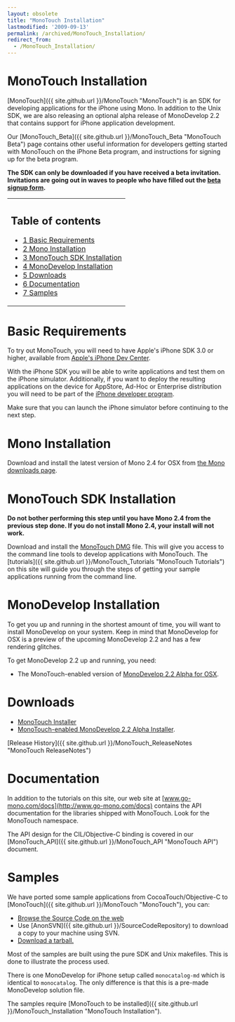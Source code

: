 ```yaml
---
layout: obsolete
title: "MonoTouch Installation"
lastmodified: '2009-09-13'
permalink: /archived/MonoTouch_Installation/
redirect_from:
  - /MonoTouch_Installation/
---
```


MonoTouch Installation
======================

[MonoTouch]({{ site.github.url }}/MonoTouch "MonoTouch") is an SDK for developing applications for the iPhone using Mono. In addition to the Unix SDK, we are also releasing an optional alpha release of MonoDevelop 2.2 that contains support for iPhone application development.

Our [MonoTouch\_Beta]({{ site.github.url }}/MonoTouch_Beta "MonoTouch Beta") page contains other useful information for developers getting started with MonoTouch on the iPhone Beta program, and instructions for signing up for the beta program.

**The SDK can only be downloaded if you have received a beta invitation. Invitations are going out in waves to people who have filled out the [beta signup form](http://spreadsheets.google.com/viewform?hl=en&formkey=dHRXeFI5b1NjUWdRRkpiSmxkanh6T1E6MA..).**

<table>
<col width="100%" />
<tbody>
<tr class="odd">
<td align="left"><h2>Table of contents</h2>
<ul>
<li><a href="#basic-requirements">1 Basic Requirements</a></li>
<li><a href="#mono-installation">2 Mono Installation</a></li>
<li><a href="#monotouch-sdk-installation">3 MonoTouch SDK Installation</a></li>
<li><a href="#monodevelop-installation">4 MonoDevelop Installation</a></li>
<li><a href="#downloads">5 Downloads</a></li>
<li><a href="#documentation">6 Documentation</a></li>
<li><a href="#samples">7 Samples</a></li>
</ul></td>
</tr>
</tbody>
</table>

Basic Requirements
==================

To try out MonoTouch, you will need to have Apple's iPhone SDK 3.0 or higher, available from [Apple's iPhone Dev Center](http://developer.apple.com/iphone/).

With the iPhone SDK you will be able to write applications and test them on the iPhone simulator. Additionally, if you want to deploy the resulting applications on the device for AppStore, Ad-Hoc or Enterprise distribution you will need to be part of the [iPhone developer program](http://developer.apple.com/iphone/program/).

Make sure that you can launch the iPhone simulator before continuing to the next step.

Mono Installation
=================

Download and install the latest version of Mono 2.4 for OSX from [the Mono downloads page](http://www.go-mono.com/mono-downloads).

MonoTouch SDK Installation
==========================

**Do not bother performing this step until you have Mono 2.4 from the previous step done. If you do not install Mono 2.4, your install will not work.**

Download and install the [MonoTouch DMG](http://www.go-mono.com/monotouch-download/monotouch-0.9.10-20090913-0.pkg) file. This will give you access to the command line tools to develop applications with MonoTouch. The [tutorials]({{ site.github.url }}/MonoTouch_Tutorials "MonoTouch Tutorials") on this site will guide you through the steps of getting your sample applications running from the command line.

MonoDevelop Installation
========================

To get you up and running in the shortest amount of time, you will want to install MonoDevelop on your system. Keep in mind that MonoDevelop for OSX is a preview of the upcoming MonoDevelop 2.2 and has a few rendering glitches.

To get MonoDevelop 2.2 up and running, you need:

-   The MonoTouch-enabled version of [MonoDevelop 2.2 Alpha for OSX](http://go-mono.com/archive/MonoDevelop-MonoTouch-Preview-20090904-0.dmg).

Downloads
=========

-   [MonoTouch Installer](http://www.go-mono.com/monotouch-download/monotouch-0.9.10-20090913-0.pkg)
-   [MonoTouch-enabled MonoDevelop 2.2 Alpha Installer](http://go-mono.com/archive/MonoDevelop-MonoTouch-Preview-20090904-0.dmg).

[Release History]({{ site.github.url }}/MonoTouch_ReleaseNotes "MonoTouch ReleaseNotes")

Documentation
=============

In addition to the tutorials on this site, our web site at [www.go-mono.com/docs](http://www.go-mono.com/docs) contains the API documentation for the libraries shipped with MonoTouch. Look for the MonoTouch namespace.

The API design for the CIL/Objective-C binding is covered in our [MonoTouch\_API]({{ site.github.url }}/MonoTouch_API "MonoTouch API") document.

Samples
=======

We have ported some sample applications from CocoaTouch/Objective-C to [MonoTouch]({{ site.github.url }}/MonoTouch "MonoTouch"), you can:

-   [Browse the Source Code on the web](http://anonsvn.mono-project.com/viewvc/trunk/monotouch/samples/)
-   Use [AnonSVN]({{ site.github.url }}/SourceCodeRepository) to download a copy to your machine using SVN.
-   [Download a tarball.](http://www.go-mono.com/archive/monotouch-samples-2009-09-11.tar.gz)

Most of the samples are built using the pure SDK and Unix makefiles. This is done to illustrate the process used.

There is one MonoDevelop for iPhone setup called `monocatalog-md` which is identical to `monocatalog`. The only difference is that this is a pre-made MonoDevelop solution file.

The samples require [MonoTouch to be installed]({{ site.github.url }}/MonoTouch_Installation "MonoTouch Installation").


